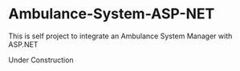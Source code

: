 # Ambulance-System-ASP-NET
This is self project to integrate an Ambulance System Manager with ASP.NET

Under Construction
